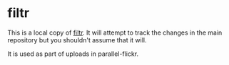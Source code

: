 filtr
==

This is a local copy of [filtr](http://github.com/straup/filtr). It will attempt
to track the changes in the main repository but you shouldn't assume that it
will.

It is used as part of uploads in parallel-flickr.


